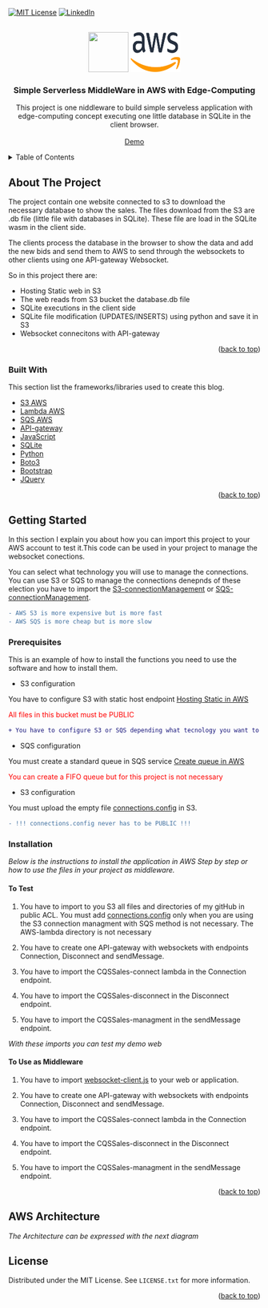 [![MIT License][license-shield]][license-url]
[![LinkedIn][linkedin-shield]][linkedin-url]


<!-- PROJECT LOGO -->
<br />
<div align="center">
  <img src="https://user-images.githubusercontent.com/552629/76405509-87025300-6388-11ea-86c9-af882abb00bd.png" width="80" height="80" />
  <img src="README_IMGS/Amazon_Web_Services_Logo.png" alt="Logo" width="100" height="80">

  <h3 align="center">Simple Serverless MiddleWare in AWS with Edge-Computing </h3>

  <p align="center">
    This project is one niddleware to build simple serveless application with edge-computing concept executing one little database in SQLite in the client browser. 
    <br />
    <br />
    <a href="http://cqs-sales.s3-website.eu-central-1.amazonaws.com/">Demo</a>
  </p>
</div>

<details>
  <summary>Table of Contents</summary>
  <ol>
    <li>
      <a href="#about-the-project">About The Project</a>
      <ul>
        <li><a href="#built-with">Built With</a></li>
      </ul>
    </li>
    <li>
      <a href="#getting-started">Getting Started</a>
      <ul>
        <li><a href="#prerequisites">Prerequisites</a></li>
        <li><a href="#installation">Installation</a></li>
        <li><a href="#installation">Usage</a></li>
      </ul>
    </li>
    <li><a href="#AWS-architecture">AWS Architecture</a></li>
    <li><a href="#license">License</a></li>
  </ol>
</details>

<!-- ABOUT THE PROJECT -->
## About The Project

The project contain one website connected to s3 to download the necessary database to show the sales. The files download from the S3 are .db file (little file with databases in SQLite). These file are load in the SQLite wasm in the client side.

The clients process the database in the browser to show the data and add the new bids and send them to AWS to send through the websockets to other clients using one API-gateway Websocket.

So in this project there are:
* Hosting Static web in S3
* The web reads from S3 bucket the database.db file
* SQLite executions in the client side
* SQLite file modification (UPDATES/INSERTS) using python and save it in S3
* Websocket connecitons with API-gateway 

<p align="right">(<a href="#top">back to top</a>)</p>

<!-- BUILT STARTED -->
### Built With

This section list the frameworks/libraries used to create this blog. 

* [S3 AWS](https://aws.amazon.com/es/s3/)
* [Lambda AWS](https://aws.amazon.com/es/lambda/)
* [SQS AWS](https://aws.amazon.com/es/sqs/)
* [API-gateway](https://aws.amazon.com/es/api-gateway/)
* [JavaScript](https://www.javascript.com/)
* [SQLite](https://sql.js.org/)
* [Python](https://www.python.org/)
* [Boto3](https://aws.amazon.com/es/sdk-for-python/)
* [Bootstrap](https://getbootstrap.com)
* [JQuery](https://jquery.com)

<p align="right">(<a href="#top">back to top</a>)</p>

<!-- GETTING STARTED -->
## Getting Started

In this section I explain you about how you can import this project to your AWS account to test it.This code can be used in your project to manage the websocket conections. 

You can select what technology you will use to manage the connections. You can use S3 or SQS to manage the connections denepnds of these election you have to import the [S3-connectionManagement](https://github.com/eduardfores/CQS_Sale/tree/main/AWS-lambda/S3-connectionManagment) or [SQS-connectionManagement](https://github.com/eduardfores/CQS_Sale/tree/main/AWS-lambda/SQS-connectionManagment).

```diff
- AWS S3 is more expensive but is more fast
- AWS SQS is more cheap but is more slow
```

### Prerequisites

This is an example of how to install the functions you need to use the software and how to install them.

* S3 configuration

You have to configure S3 with static host endpoint 
[Hosting Static in AWS](https://docs.aws.amazon.com/AmazonS3/latest/userguide/WebsiteHosting.html)

<p style="color: red"> All files in this bucket must be PUBLIC </p>

```diff
+ You have to configure S3 or SQS depending what tecnology you want to use to manage the connections.
```
* SQS configuration

You must create a standard queue in SQS service
[Create queue in AWS](https://docs.aws.amazon.com/AWSSimpleQueueService/latest/SQSDeveloperGuide/sqs-configure-create-queue.html)

<p style="color: red"> You can create a FIFO queue but for this project is not necessary </p>

* S3 configuration

You must upload the empty file [connections.config](https://github.com/eduardfores/CQS_Sale/blob/main/connections.config) in S3.

```diff
- !!! connections.config never has to be PUBLIC !!!
```

### Installation

_Below is the instructions to install the application in AWS Step by step or how to use the files in your project as middleware._

#### To Test

1. You have to import to you S3 all files and directories of my gitHub in public ACL. You must add [connections.config](https://github.com/eduardfores/CQS_Sale/blob/main/connections.config) only when you are using the S3 connection managment with SQS method is not necessary. The AWS-lambda directory is not necessary

2. You have to create one API-gateway with websockets with endpoints Connection, Disconnect and sendMessage.

3. You have to import the CQSSales-connect lambda in the Connection endpoint.

4. You have to import the CQSSales-disconnect in the Disconnect endpoint.

5. You have to import the CQSSales-managment in the sendMessage endpoint.

_With these imports you can test my demo web_

#### To Use as Middleware

1. You have to import [websocket-client.js](https://github.com/eduardfores/CQS_Sale/blob/main/js/webSocket/webSocket-client.js) to your web or application.

2. You have to create one API-gateway with websockets with endpoints Connection, Disconnect and sendMessage.

3. You have to import the CQSSales-connect lambda in the Connection endpoint.

4. You have to import the CQSSales-disconnect in the Disconnect endpoint.

5. You have to import the CQSSales-managment in the sendMessage endpoint.

<p align="right">(<a href="#top">back to top</a>)</p>

## AWS Architecture

_The Architecture can be expressed with the next diagram_

<!-- LICENSE -->
## License

Distributed under the MIT License. See `LICENSE.txt` for more information.

<p align="right">(<a href="#top">back to top</a>)</p>


[license-shield]: https://img.shields.io/github/license/othneildrew/Best-README-Template.svg?style=for-the-badge
[license-url]: https://github.com/eduardfores/CQS_Weather/blob/main/LICENSE
[linkedin-shield]: https://img.shields.io/badge/-LinkedIn-black.svg?style=for-the-badge&logo=linkedin&colorB=555
[linkedin-url]: https://www.linkedin.com/in/eduard-for%C3%A9s-ferrer-354b61163/